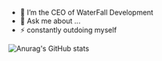  - 🌱 I’m the CEO of WaterFall Development
 - 💬 Ask me about ...
 - ⚡ constantly outdoing myself

![Anurag's GitHub stats](https://github-readme-stats.vercel.app/api?username=ElTurrito&hide=contribs,prs)


<!--
**ElTurrito/ElTurrito** is a ✨ _special_ ✨ repository because its `README.md` (this file) appears on your GitHub profile.

Here are some ideas to get you started:

- 🌱 I’m the CEO of WaterFall Development
- 💬 Ask me about ...
- ⚡ constantly outdoing myself
-->
